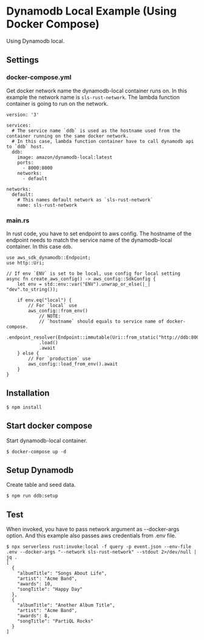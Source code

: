 # Dynamodb Local Example (Using Docker Compose)

Using Dynamodb local.

## Settings

### docker-compose.yml

Get docker network name the dynamodb-local container runs on. In this example the network name is `sls-rust-network`. The lambda function container is going to run on the network.

```
version: '3'

services:
  # The service name `ddb` is used as the hostname used from the container running on the same docker network.
  # In this case, lambda function container have to call dynamodb api to `ddb` host.
  ddb:
    image: amazon/dynamodb-local:latest
    ports:
      - 8000:8000
    networks:
      - default

networks:
  default:
    # This names default network as `sls-rust-network`
    name: sls-rust-network
```

### main.rs

In rust code, you have to set endpoint to aws config. The hostname of the endpoint needs to match the service name of the dynamodb-local container. In this case `ddb`.

```
use aws_sdk_dynamodb::Endpoint;
use http::Uri;

// If env `ENV` is set to be local, use config for local setting
async fn create_aws_config() -> aws_config::SdkConfig {
    let env = std::env::var("ENV").unwrap_or_else(|_| "dev".to_string());

    if env.eq("local") {
        // For `local` use
        aws_config::from_env()
            // NOTE:
            // `hostname` should equals to service name of docker-compose.
            .endpoint_resolver(Endpoint::immutable(Uri::from_static("http://ddb:8000")))
            .load()
            .await
    } else {
        // For `production` use
        aws_config::load_from_env().await
    }
}
```

## Installation

```
$ npm install
```

## Start docker compose

Start dynamodb-local container.

```
$ docker-compose up -d
```

## Setup Dynamodb

Create table and seed data.

```
$ npm run ddb:setup
```

## Test

When invoked, you have to pass network argument as --docker-args option. And this example also passes aws credentials from .env file.

```
$ npx serverless rust:invoke:local -f query -p event.json --env-file .env --docker-args "--network sls-rust-network" --stdout 2>/dev/null | jq .
[
  {
    "albumTitle": "Songs About Life",
    "artist": "Acme Band",
    "awards": 10,
    "songTitle": "Happy Day"
  },
  {
    "albumTitle": "Another Album Title",
    "artist": "Acme Band",
    "awards": 8,
    "songTitle": "PartiQL Rocks"
  }
]
```
